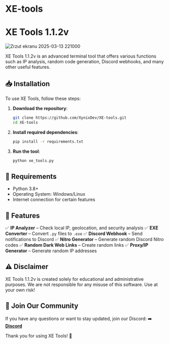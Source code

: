 # XE-tools
# XE Tools 1.1.2v
![Zrzut ekranu 2025-03-13 221000](https://github.com/user-attachments/assets/115b3a5d-aeb1-4def-bb50-9f7fdf96e49d)




XE Tools 1.1.2v is an advanced terminal tool that offers various functions such as IP analysis, random code generation, Discord webhooks, and many other useful features.

## 📥 Installation

To use XE Tools, follow these steps:

1. **Download the repository**:
   ```bash
   git clone https://github.com/XynixDev/XE-tools.git
   cd XE-tools
   ```
2. **Install required dependencies**:
   ```bash
   pip install -r requirements.txt
   ```
3. **Run the tool**:
   ```bash
   python xe_tools.py
   ```

## 🔧 Requirements
- Python 3.8+
- Operating System: Windows/Linux
- Internet connection for certain features

## 📌 Features
✅ **IP Analyzer** – Check local IP, geolocation, and security analysis
✅ **EXE Converter** – Convert `.py` files to `.exe`
✅ **Discord Webhook** – Send notifications to Discord
✅ **Nitro Generator** – Generate random Discord Nitro codes
✅ **Random Dark Web Links** – Create random links
✅ **Proxy/IP Generator** – Generate random IP addresses

## ⚠️ Disclaimer
XE Tools 1.1.2v is created solely for educational and administrative purposes. We are not responsible for any misuse of this software. Use at your own risk!

## 🔗 Join Our Community
If you have any questions or want to stay updated, join our Discord:
➡️ **[Discord](https://discord.gg/NNdjKNRftv)**

Thank you for using XE Tools! 🎯

